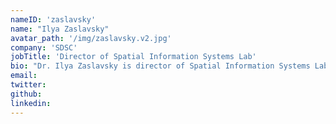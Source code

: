 ```yaml
---
nameID: 'zaslavsky'
name: "Ilya Zaslavsky"
avatar_path: '/img/zaslavsky.v2.jpg'
company: 'SDSC'
jobTitle: 'Director of Spatial Information Systems Lab'
bio: "Dr. Ilya Zaslavsky is director of Spatial Information Systems Lab at the San Diego Supercomputer Center, University of California San Diego. His research focuses on distributed information management systems, spatial and temporal data discovery and integration, and visual analytics for surveys and image collections. Zaslavsky received his Ph.D. from the University of Washington (1995), and earlier a Ph.D. equivalent from the Russian Academy of Sciences (1990). He has been leading design and technical development in several large cyberinfrastructure projects supported by the U.S. National Science Foundation, mostly in the geosciences."
email:
twitter:
github:
linkedin:
---
```

